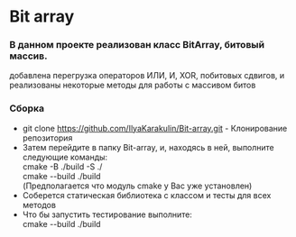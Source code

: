 # Bit array
### В данном проекте реализован класс BitArray, битовый массив.

добавлена перегрузка операторов ИЛИ, И, XOR, побитовых сдвигов, и реализованы некоторые методы для работы с массивом битов

### Сборка
- git clone https://github.com/IlyaKarakulin/Bit-array.git - Клонирование репозитория
- Затем перейдите в папку Bit-array, и, находясь в ней, выполните следующие команды: \
cmake -B ./build -S ./ \
cmake --build ./build \
(Предполагается что модуль cmake у Вас уже установлен)
- Соберется статическая библиотека с классом и тесты для всех методов
- Что бы запустить тестирование выполните: \
cmake --build ./build

